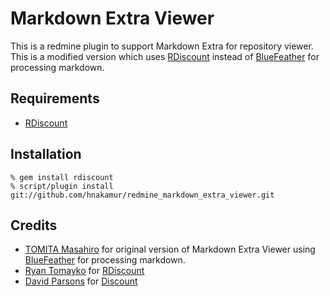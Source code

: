 Markdown Extra Viewer
=====================

This is a redmine plugin to support Markdown Extra for repository viewer.
This is a modified version which uses [RDiscount](https://github.com/rtomayko/rdiscount/) instead of [BlueFeather](http://ruby.morphball.net/bluefeather/) for processing markdown.

Requirements
------------

* [RDiscount](https://github.com/rtomayko/rdiscount/)

Installation
------------

    % gem install rdiscount
    % script/plugin install git://github.com/hnakamur/redmine_markdown_extra_viewer.git

Credits
-------
* [TOMITA Masahiro](https://github.com/tmtm) for original version of Markdown Extra Viewer using [BlueFeather](http://ruby.morphball.net/bluefeather/) for processing markdown.
* [Ryan Tomayko](https://github.com/rtomayko) for [RDiscount](https://github.com/rtomayko/rdiscount/)
* [David Parsons](http://www.pell.portland.or.us/~orc/) for [Discount](http://www.pell.portland.or.us/~orc/Code/discount/)
